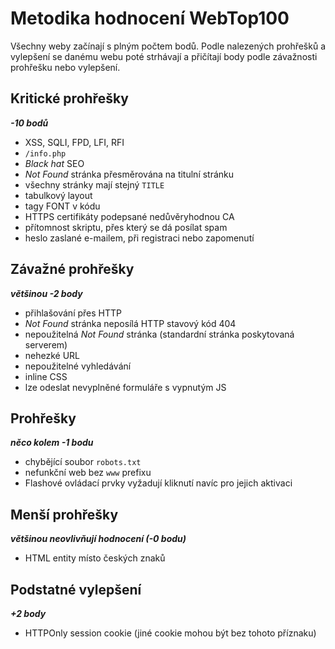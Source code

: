Metodika hodnocení WebTop100
============================

Všechny weby začínají s plným počtem bodů. Podle nalezených prohřešků a vylepšení se danému webu poté
strhávají a přičítají body podle závažnosti prohřešku nebo vylepšení.

Kritické prohřešky
------------------
***-10 bodů***

- XSS, SQLI, FPD, LFI, RFI
- `/info.php`
- *Black hat* SEO
- *Not Found* stránka přesměrována na titulní stránku
- všechny stránky mají stejný `TITLE`
- tabulkový layout
- tagy FONT v kódu
- HTTPS certifikáty podepsané nedůvěryhodnou CA
- přítomnost skriptu, přes který se dá posílat spam
- heslo zaslané e-mailem, při registraci nebo zapomenutí

Závažné prohřešky
-----------------
***většinou -2 body***

- přihlašování přes HTTP
- *Not Found* stránka neposílá HTTP stavový kód 404
- nepoužitelná *Not Found* stránka (standardní stránka poskytovaná serverem)
- nehezké URL
- nepoužitelné vyhledávání
- inline CSS
- lze odeslat nevyplněné formuláře s vypnutým JS

Prohřešky
---------
***něco kolem -1 bodu***

- chybějící soubor `robots.txt`
- nefunkční web bez `www` prefixu
- Flashové ovládací prvky vyžadují kliknutí navíc pro jejich aktivaci

Menší prohřešky
---------------
***většinou neovlivňují hodnocení (-0 bodu)***

- HTML entity místo českých znaků

Podstatné vylepšení
-------------------
***+2 body***

- HTTPOnly session cookie (jiné cookie mohou být bez tohoto příznaku)
